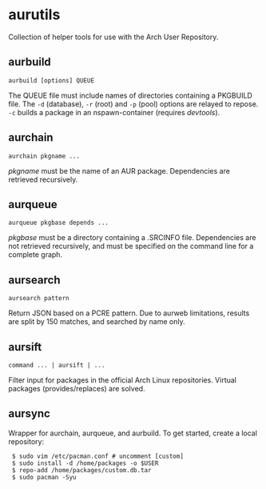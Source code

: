 # aurutils

Collection of helper tools for use with the Arch User Repository.

## aurbuild

```aurbuild [options] QUEUE```

The QUEUE file must include names of directories containing a PKGBUILD file. The ```-d``` (database), ```-r``` (root) and ```-p``` (pool) options are relayed to repose. ```-c``` builds a package in an nspawn-container (requires _devtools_).

## aurchain

```aurchain pkgname ...```

_pkgname_ must be the name of an AUR package. Dependencies are retrieved recursively.

## aurqueue

```aurqueue pkgbase depends ...```

_pkgbase_ must be a directory containing a .SRCINFO file. Dependencies are not retrieved recursively, and must be specified on the command line for a complete graph.

## aursearch

```aursearch pattern```

Return JSON based on a PCRE pattern. Due to aurweb limitations, results are split by 150 matches, and searched by name only.

## aursift

```command ... | aursift | ...```

Filter input for packages in the official Arch Linux repositories. Virtual packages (provides/replaces) are solved.

## aursync

Wrapper for aurchain, aurqueue, and aurbuild. To get started, create a local repository:

```
 $ sudo vim /etc/pacman.conf # uncomment [custom]
 $ sudo install -d /home/packages -o $USER
 $ repo-add /home/packages/custom.db.tar
 $ sudo pacman -Syu
```

